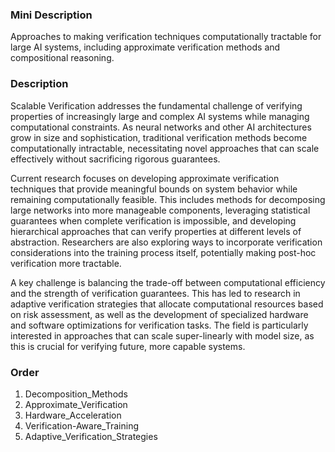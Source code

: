 ### Mini Description

Approaches to making verification techniques computationally tractable for large AI systems, including approximate verification methods and compositional reasoning.

### Description

Scalable Verification addresses the fundamental challenge of verifying properties of increasingly large and complex AI systems while managing computational constraints. As neural networks and other AI architectures grow in size and sophistication, traditional verification methods become computationally intractable, necessitating novel approaches that can scale effectively without sacrificing rigorous guarantees.

Current research focuses on developing approximate verification techniques that provide meaningful bounds on system behavior while remaining computationally feasible. This includes methods for decomposing large networks into more manageable components, leveraging statistical guarantees when complete verification is impossible, and developing hierarchical approaches that can verify properties at different levels of abstraction. Researchers are also exploring ways to incorporate verification considerations into the training process itself, potentially making post-hoc verification more tractable.

A key challenge is balancing the trade-off between computational efficiency and the strength of verification guarantees. This has led to research in adaptive verification strategies that allocate computational resources based on risk assessment, as well as the development of specialized hardware and software optimizations for verification tasks. The field is particularly interested in approaches that can scale super-linearly with model size, as this is crucial for verifying future, more capable systems.

### Order

1. Decomposition_Methods
2. Approximate_Verification
3. Hardware_Acceleration
4. Verification-Aware_Training
5. Adaptive_Verification_Strategies
